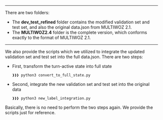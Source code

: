 ----
There are two folders: 
+ The **dev_test_refined** folder contains the modified validation set and test set, and also the original data.json from MULTIWOZ 2.1.
+ The **MULTIWOZ2.4** folder is the complete version, which conforms exactly to the format of MULTIWOZ 2.1.

----
We also provide the scripts which we utilized to integrate the updated validation set and test set into the full data.json. There are two steps:
+ First, transform the turn-active state into full state
  ```console
  ❱❱❱ python3 convert_to_full_state.py
  ```
+ Second, integrate the new validation set and test set into the original data
  ```console
  ❱❱❱ python3 new_label_integration.py
  ```

Basically, there is no need to perform the two steps again. We provide the scripts just for reference. 
